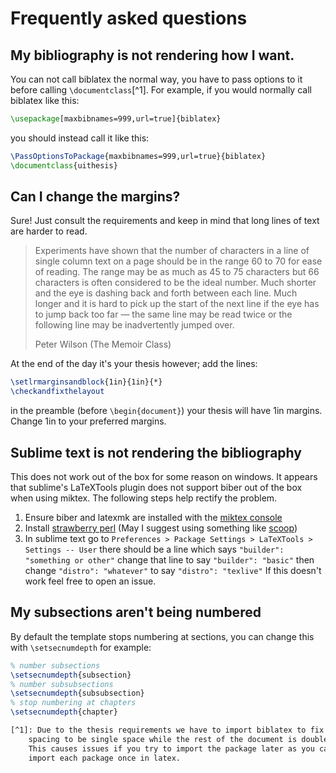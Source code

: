 # Frequently asked questions

## My bibliography is not rendering how I want.

You can not call biblatex the normal way, you have to pass options to it before
calling `\documentclass`[^1]. For example, if you would normally call biblatex
like this:
```latex
\usepackage[maxbibnames=999,url=true]{biblatex}
```
you should instead call it like this:
```latex
\PassOptionsToPackage{maxbibnames=999,url=true}{biblatex}
\documentclass{uithesis}
```

## Can I change the margins?
Sure! Just consult the requirements and keep in mind that long lines of text are
harder to read.

> Experiments have shown that the number of characters in a line of single
> column text on a page should be in the range 60 to 70 for ease of reading.
> The range may be as much as 45 to 75 characters but 66 characters is often
> considered to be the ideal number. Much shorter and the eye is dashing back
> and forth between each line. Much longer and it is hard to pick up the start
> of the next line if the eye has to jump back too far — the same line may be
> read twice or the following line may be inadvertently jumped over.
>
> Peter Wilson (The Memoir Class)

At the end of the day it's your thesis however; add the lines:
```latex
\setlrmarginsandblock{1in}{1in}{*}
\checkandfixthelayout 
```
in the preamble (before `\begin{document}`) your thesis will have 1in margins.
Change 1in to your preferred margins.

## Sublime text is not rendering the bibliography

This does not work out of the box for some reason on windows. It appears that
sublime's LaTeXTools plugin does not support biber out of the box when using
miktex. The following steps help rectify the problem.
1. Ensure biber and latexmk are installed with the [miktex console](https://miktex.org/howto/miktex-console)
2. Install [strawberry perl](https://strawberryperl.com/) (May I suggest using something like [scoop](https://scoop.sh/))
3. In sublime text go to `Preferences > Package Settings > LaTeXTools >
   Settings -- User` there should be a line which says `"builder": "something
   or other"` change that line to say `"builder": "basic"` then change
   `"distro": "whatever"` to say `"distro": "texlive"`
If this doesn't work feel free to open an issue.

## My subsections aren't being numbered

By default the template stops numbering at sections, you can change this with
`\setsecnumdepth` for example:
```latex
% number subsections
\setsecnumdepth{subsection}
% number subsubsections
\setsecnumdepth{subsubsection}
% stop numbering at chapters
\setsecnumdepth{chapter}

[^1]: Due to the thesis requirements we have to import biblatex to fix the
    spacing to be single space while the rest of the document is double spaced.
    This causes issues if you try to import the package later as you can only
    import each package once in latex.
